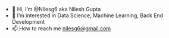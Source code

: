 - 👋 Hi, I’m @Nilesg6 aka Nilesh Gupta
- 👀 I’m interested in Data Science, Machine Learning, Back End Development
- 📫 How to reach me nilesg6@gmail.com

<!---
Nilesg6/Nilesg6 is a ✨ special ✨ repository because its `README.md` (this file) appears on your GitHub profile.
You can click the Preview link to take a look at your changes.
--->
